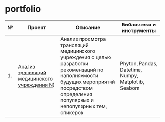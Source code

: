 # portfolio

| №    | Проект                | Описание                                                     | Библиотеки и инструменты                                                         |
| ---- | ------------------------------------------------------------ | ------------------------------------------------------------ | ------------------------------------------------------------ |
| 1.   | [Анализ трансляций медицинского учреждения N](https://github.com/inyaevadv/portfolio/blob/main/analysis_of%20_medical_institution_broadcasts/analysis_of%20_medical_institution_broadcasts.ipynb)) | Анализ просмотра трансляций медицинского учреждения с целью разработки рекомендаций по наполняемости будущих мероприятий посредством определения популярных и непопулярных тем, спикеров | Phyton, Pandas, Datetime, Numpy, Matplotlib, Seaborn       |
